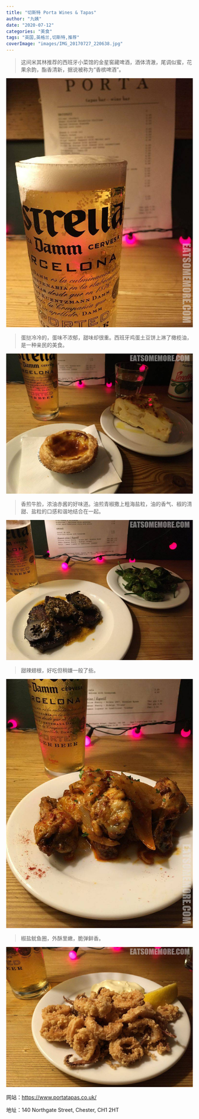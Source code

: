 ```yaml
---
title: "切斯特 Porta Wines & Tapas"
author: "九姨"
date: "2020-07-12"
categories: "美食"
tags: "英国,英格兰,切斯特,推荐"
coverImage: "images/IMG_20170727_220638.jpg"
---
```


>这间米其林推荐的西班牙小菜馆的金星窖藏啤酒，酒体清澈，尾调似蜜，花果余韵，酯香清新，据说被称为“香槟啤酒”。

![Porta Wines & Tapas](images/IMG_20170728_175842-e1522101491664.jpg)

>蛋挞冷冷的，蛋味不浓郁，甜味却很重。西班牙鸡蛋土豆饼上淋了橄榄油，是一种亲民的美食。

![Porta Wines & Tapas](images/IMG_20170728_180239.jpg)

>香煎牛脸，浓油赤酱的好味道。油煎青椒撒上粗海盐粒，油的香气、椒的清甜、盐粒的口感和谐地结合在一起。

![Porta Wines & Tapas](images/IMG_20170728_180640.jpg)

>甜辣翅根，好吃但稍嫌一般了些。

![Porta Wines & Tapas](images/IMG_20170728_181115-e1522101474922.jpg)

>椒盐鱿鱼圈，外酥里嫩，脆弹鲜香。

![Porta Wines & Tapas](images/IMG_20170728_182634.jpg)

网站：https://www.portatapas.co.uk/

地址：140 Northgate Street, Chester, CH1 2HT